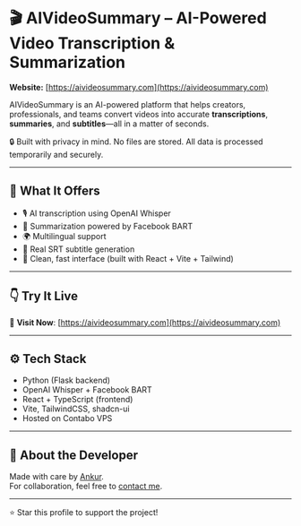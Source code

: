 # 🎬 AIVideoSummary – AI-Powered Video Transcription & Summarization

**Website:** [https://aivideosummary.com](https://aivideosummary.com)

AIVideoSummary is an AI-powered platform that helps creators, professionals, and teams convert videos into accurate **transcriptions**, **summaries**, and **subtitles**—all in a matter of seconds.

🔒 Built with privacy in mind. No files are stored. All data is processed temporarily and securely.

---

## 🚀 What It Offers

- 🎙️ AI transcription using OpenAI Whisper  
- 📝 Summarization powered by Facebook BART  
- 🌍 Multilingual support  
- 📄 Real SRT subtitle generation  
- 🎯 Clean, fast interface (built with React + Vite + Tailwind)

---

## 👇 Try It Live

🔗 **Visit Now**: [https://aivideosummary.com](https://aivideosummary.com)

---

## ⚙️ Tech Stack

- Python (Flask backend)
- OpenAI Whisper + Facebook BART
- React + TypeScript (frontend)
- Vite, TailwindCSS, shadcn-ui
- Hosted on Contabo VPS

---

## 💬 About the Developer

Made with care by [Ankur](https://github.com/ankurclub).  
For collaboration, feel free to [contact me](https://aivideosummary.com/contact).

---

⭐ Star this profile to support the project!
